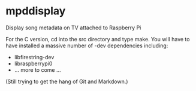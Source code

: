 mpddisplay
==========

Display song metadata on TV attached to Raspberry Pi

For the C version, cd into the src directory and type make. You will
have to have installed a massive number of -dev dependencies including:

* libfirestring-dev
* libraspberrypi0
* ... more to come ...

(Still trying to get the hang of Git and Markdown.)
